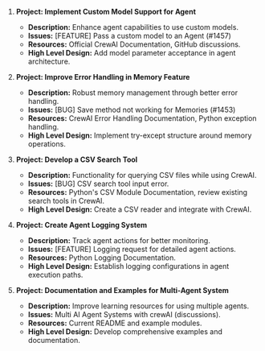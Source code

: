 1. **Project: Implement Custom Model Support for Agent**
   - **Description:** Enhance agent capabilities to use custom models.
   - **Issues:** [FEATURE] Pass a custom model to an Agent (#1457)
   - **Resources:** Official CrewAI Documentation, GitHub discussions.
   - **High Level Design:** Add model parameter acceptance in agent architecture.

2. **Project: Improve Error Handling in Memory Feature**
   - **Description:** Robust memory management through better error handling.
   - **Issues:** [BUG] Save method not working for Memories (#1453)
   - **Resources:** CrewAI Error Handling Documentation, Python exception handling.
   - **High Level Design:** Implement try-except structure around memory operations.

3. **Project: Develop a CSV Search Tool**
   - **Description:** Functionality for querying CSV files while using CrewAI.
   - **Issues:** [BUG] CSV search tool input error.
   - **Resources:** Python's CSV Module Documentation, review existing search tools in CrewAI.
   - **High Level Design:** Create a CSV reader and integrate with CrewAI.

4. **Project: Create Agent Logging System**
   - **Description:** Track agent actions for better monitoring.
   - **Issues:** [FEATURE] Logging request for detailed agent actions.
   - **Resources:** Python Logging Documentation.
   - **High Level Design:** Establish logging configurations in agent execution paths.

5. **Project: Documentation and Examples for Multi-Agent System**
   - **Description:** Improve learning resources for using multiple agents.
   - **Issues:** Multi AI Agent Systems with crewAI (discussions).
   - **Resources:** Current README and example modules.
   - **High Level Design:** Develop comprehensive examples and documentation.